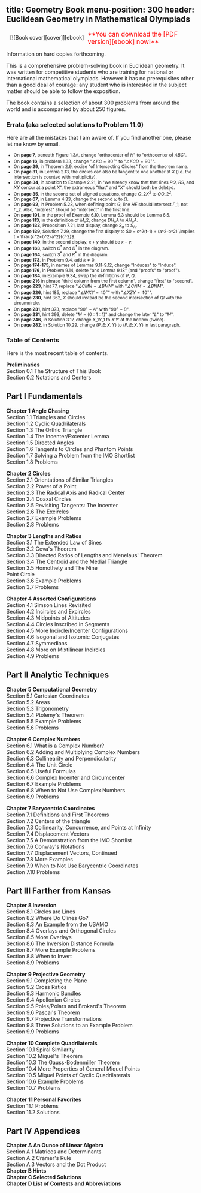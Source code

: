 title: Geometry Book
menu-position: 300
header: Euclidean Geometry in Mathematical Olympiads
---

<span style="float:left;padding:10px;">
[![Book cover][cover]][ebook]
</span>

<span style="color:red; font-size: 120%;">
**You can download the [PDF version][ebook] now!**
</span>

Information on hard copies forthcoming.

This is a comprehensive problem-solving book in Euclidean geometry.
It was written for competitive students who are training for national
or international mathematical olympiads.
However it has no prerequisites other than a good deal of courage:
any student who is interested in the subject matter
should be able to follow the exposition.

The book contains a selection of about 300 problems from around the world
and is accompanied by about 250 figures.

### Errata (aka selected solutions to Problem 11.0)

Here are all the mistakes that I am aware of.
If you find another one, please let me know by email.

<small>

+ On **page 7**, beneath Figure 1.3A, change "orthocenter of $H$" to "orthocenter of $ABC$".
+ On **page 16**, in problem 1.33, change "$\angle KC=90^{\circ}$" to "$\angle KCD=90^{\circ}$".
+ On **page 29**, in Theorem 2.9, excise "of Intersecting Circles" from the theorem name.
+ On **page 31**, in Lemma 2.13, the circles can also be tangent
  to one another at $X$ (i.e. the intersection is counted with multiplicity).
+ On **page 34**, in solution to Example 2.21, in
  "we already know that that lines $PQ$, $RS$, and $XY$ concur at a point $X$",
  the extraneous "that" and "$X$" should both be deleted.
+ On **page 35**, in the second set of aligned equations,
  change $O\_2X^2$ to $OO\_2^2$.
+ On **page 67**, in Lemma 4.33, change the second $\omega$ to $\Omega$.
+ On **page 92**, in Problem 5.23, when defining point $G$,
  line $HE$ should intersect $\Gamma\_1$, not $\Gamma\_2$.
  Also, "interest" should be "intersect" in the first line.
+ On **page 101**, in the proof of Example 6.10, Lemma 6.3 should be Lemma 6.5.
+ On **page 113**, in the definition of $M\_2$, change $DH\_A$ to $AH\_A$.
+ On **page 133**, Proposition 7.21, last display, change
  $S_a$ to $S_A$.
+ On **page 139**, Solution 7.29, change the first display to
  $0 = c^2(t-1) + (a^2-b^2) \implies t = \frac{c^2+b^2-a^2}{c^2}$.
+ On **page 140**, in the second display, $x+y$ should be $x-y$.
+ On **page 163**, switch $C^\ast$ and $D^\ast$ in the diagram.
+ On **page 164**, switch $S^\ast$ and $R^\ast$ in the diagram.
+ On **page 173**, in Problem 9.4, add $k \neq 0$.
+ On **page 174-175**, in names of Lemmas 9.11-9.12,
  change "Induces" to "Induce".
+ On **page 176**, in Problem 9.14, delete "and Lemma 9.18" (and "proofs" to "proof").
+ On **page 184**, in Example 9.34, swap the definitions of $P$, $Q$.
+ On **page 216** in phrase "third column from the first column",
  change "first" to "second".
+ On **page 223**, hint 77, replace "$\measuredangle CMN = \measuredangle BMN$"
  with "$\measuredangle CNM = \measuredangle BNM$".
+ On **page 226**, hint 185, replace "$\angle WXY = 40^{\circ}$"
  with "$\angle XZY = 40^{\circ}$".
+ On **page 230**, hint 362, $X$ should instead be the second intersection of $QI$ with the circumcircle.
+ On **page 231**, hint 373, replace "$90^{\circ}-A$" with "$90^{\circ}-B$".
+ On **page 231**, hint 393, delete "$M=(0:1:1)$" and change the later "$L$" to "$M$".
+ On **page 246**, in Solution 3.17, change $X\_1Y\_1$ to $X'Y'$ at the bottom (twice).
+ On **page 282**, in Solution 10.29, change $(P,E;X,Y)$ to $(F,E;X,Y)$ in last paragraph.

</small>

### Table of Contents
Here is the most recent table of contents.

<b>Preliminaries</b>
<br> Section 0.1  The Structure of This Book
<br> Section 0.2  Notations and Centers

## Part I  Fundamentals
<b>Chapter 1  Angle Chasing</b>
<br> Section 1.1  Triangles and Circles
<br> Section 1.2  Cyclic Quadrilaterals
<br> Section 1.3  The Orthic Triangle
<br> Section 1.4  The Incenter/Excenter Lemma
<br> Section 1.5  Directed Angles
<br> Section 1.6  Tangents to Circles and Phantom Points
<br> Section 1.7  Solving a Problem from the IMO Shortlist
<br> Section 1.8  Problems

<b>Chapter 2  Circles</b>
<br> Section 2.1  Orientations of Similar Triangles
<br> Section 2.2  Power of a Point
<br> Section 2.3  The Radical Axis and Radical Center
<br> Section 2.4  Coaxal Circles
<br> Section 2.5  Revisiting Tangents: The Incenter
<br> Section 2.6  The Excircles
<br> Section 2.7  Example Problems
<br> Section 2.8  Problems

<b>Chapter 3  Lengths and Ratios</b>
<br> Section 3.1  The Extended Law of Sines
<br> Section 3.2  Ceva's Theorem
<br> Section 3.3  Directed Ratios of Lengths and Menelaus' Theorem
<br> Section 3.4  The Centroid and the Medial Triangle
<br> Section 3.5  Homothety and The Nine<br>Point Circle
<br> Section 3.6  Example Problems
<br> Section 3.7  Problems

<b>Chapter 4  Assorted Configurations</b>
<br> Section 4.1  Simson Lines Revisited
<br> Section 4.2  Incircles and Excircles
<br> Section 4.3  Midpoints of Altitudes
<br> Section 4.4  Circles Inscribed in Segments
<br> Section 4.5  More Incircle/Incenter Configurations
<br> Section 4.6  Isogonal and Isotomic Conjugates
<br> Section 4.7  Symmedians
<br> Section 4.8  More on Mixtilinear Incircles
<br> Section 4.9  Problems


## Part II  Analytic Techniques
<b>Chapter 5  Computational Geometry</b>
<br> Section 5.1  Cartesian Coordinates
<br> Section 5.2  Areas
<br> Section 5.3  Trigonometry
<br> Section 5.4  Ptolemy's Theorem
<br> Section 5.5  Example Problems
<br> Section 5.6  Problems

<b>Chapter 6  Complex Numbers</b>
<br> Section 6.1  What is a Complex Number?
<br> Section 6.2  Adding and Multiplying Complex Numbers
<br> Section 6.3  Collinearity and Perpendicularity
<br> Section 6.4  The Unit Circle
<br> Section 6.5  Useful Formulas
<br> Section 6.6  Complex Incenter and Circumcenter
<br> Section 6.7  Example Problems
<br> Section 6.8  When to Not Use Complex Numbers
<br> Section 6.9  Problems

<b>Chapter 7  Barycentric Coordinates</b>
<br> Section 7.1  Definitions and First Theorems
<br> Section 7.2  Centers of the triangle
<br> Section 7.3  Collinearity, Concurrence, and Points at Infinity
<br> Section 7.4  Displacement Vectors
<br> Section 7.5  A Demonstration from the IMO Shortlist
<br> Section 7.6  Conway's Notations
<br> Section 7.7  Displacement Vectors, Continued
<br> Section 7.8  More Examples
<br> Section 7.9  When to Not Use Barycentric Coordinates
<br> Section 7.10  Problems


## Part III  Farther from Kansas
<b>Chapter 8  Inversion</b>
<br> Section 8.1  Circles are Lines
<br> Section 8.2  Where Do Clines Go?
<br> Section 8.3  An Example from the USAMO
<br> Section 8.4  Overlays and Orthogonal Circles
<br> Section 8.5  More Overlays
<br> Section 8.6  The Inversion Distance Formula
<br> Section 8.7  More Example Problems
<br> Section 8.8  When to Invert
<br> Section 8.9  Problems

<b>Chapter 9  Projective Geometry</b>
<br> Section 9.1  Completing the Plane
<br> Section 9.2  Cross Ratios
<br> Section 9.3  Harmonic Bundles
<br> Section 9.4  Apollonian Circles
<br> Section 9.5  Poles/Polars and Brokard's Theorem
<br> Section 9.6  Pascal's Theorem
<br> Section 9.7  Projective Transformations
<br> Section 9.8  Three Solutions to an Example Problem
<br> Section 9.9  Problems

<b>Chapter 10  Complete Quadrilaterals</b>
<br> Section 10.1  Spiral Similarity
<br> Section 10.2  Miquel's Theorem
<br> Section 10.3  The Gauss-Bodenmiller Theorem
<br> Section 10.4  More Properties of General Miquel Points
<br> Section 10.5  Miquel Points of Cyclic Quadrilaterals
<br> Section 10.6  Example Problems
<br> Section 10.7  Problems

<b>Chapter 11  Personal Favorites</b>
<br> Section 11.1  Problems
<br> Section 11.2  Solutions

## Part IV  Appendices
<b>Chapter A  An Ounce of Linear Algebra</b>
<br> Section A.1  Matrices and Determinants
<br> Section A.2  Cramer's Rule
<br> Section A.3  Vectors and the Dot Product
<br><b>Chapter B  Hints</b>
<br><b>Chapter C  Selected Solutions</b>
<br><b>Chapter D  List of Contests and Abbreviations</b>



[ebook]: http://www.maa.org/ebooks/EGMO
[cover]: http://www.maa.org/sites/default/files/images/ebooks/problem_books/EGMO.png
